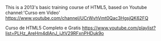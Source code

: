 This is a 2013's basic training course of HTML5, based on Youtube channel:'Curso em Video'
https://www.youtube.com/channel/UCrWvhVmt0Qac3HgsjQK62FQ

Curso de HTML5 Completo e Gratis
https://www.youtube.com/playlist?list=PLHz_AreHm4dlAnJ_jJtV29RFxnPHDuk9o
